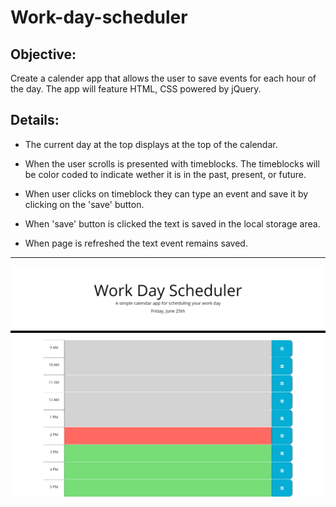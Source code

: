 # Work-day-scheduler

## Objective:

Create a calender app that allows the user to save events for each hour of the day.  The app will feature HTML, CSS powered by jQuery.

## Details:

* The current day at the top displays at the top of the calendar. 

* When the user scrolls is presented with timeblocks. The timeblocks will be color coded to indicate wether it is in the past, present, or future.

* When user clicks on timeblock they can type an event and save it by clicking on the 'save' button.

* When 'save' button is clicked the text is saved in the local storage area.

* When page is refreshed the text event remains saved.


--------

![screenshot](Assets/screencapture-127-0-0-1-5500-index-html-2021-06-25-14_21_47.png)

